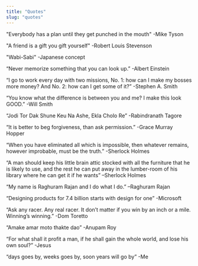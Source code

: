 ```yaml
---
title: "Quotes"
slug: "quotes"
---
```


"Everybody has a plan until they get punched in the mouth" -Mike Tyson

"A friend is a gift you gift yourself" -Robert Louis Stevenson

"Wabi-Sabi" -Japanese concept

“Never memorize something that you can look up.” -Albert Einstein

“I go to work every day with two missions, No. 1: how can I make my bosses more money? And No. 2: how can I get some of it?” -Stephen A. Smith

“You know what the difference is between you and me? I make this look GOOD.” -Will Smith

“Jodi Tor Dak Shune Keu Na Ashe, Ekla Cholo Re” -Rabindranath Tagore

“It is better to beg forgiveness, than ask permission.” -Grace Murray Hopper

“When you have eliminated all which is impossible, then whatever remains, however improbable, must be the truth.” -Sherlock Holmes

“A man should keep his little brain attic stocked with all the furniture that he is likely to use, and the rest he can put away in the lumber-room of his library where he can get it if he wants” –Sherlock Holmes

“My name is Raghuram Rajan and I do what I do.” –Raghuram Rajan

“Designing products for 7.4 billion starts with design for one” -Microsoft

“Ask any racer. Any real racer. It don’t matter if you win by an inch or a mile. Winning’s winning.” -Dom Toretto

“Amake amar moto thakte dao” -Anupam Roy

“For what shall it profit a man, if he shall gain the whole world, and lose his own soul?” -Jesus

“days goes by, weeks goes by, soon years will go by” -Me
